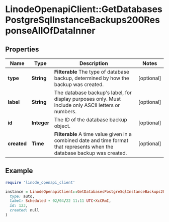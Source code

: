 # LinodeOpenapiClient::GetDatabasesPostgreSqlInstanceBackups200ResponseAllOfDataInner

## Properties

| Name | Type | Description | Notes |
| ---- | ---- | ----------- | ----- |
| **type** | **String** | __Filterable__ The type of database backup, determined by how the backup was created. | [optional] |
| **label** | **String** | The database backup&#39;s label, for display purposes only.  Must include only ASCII letters or numbers. | [optional] |
| **id** | **Integer** | The ID of the database backup object. | [optional] |
| **created** | **Time** | __Filterable__ A time value given in a combined date and time format that represents when the database backup was created. | [optional] |

## Example

```ruby
require 'linode_openapi_client'

instance = LinodeOpenapiClient::GetDatabasesPostgreSqlInstanceBackups200ResponseAllOfDataInner.new(
  type: auto,
  label: Scheduled - 02/04/22 11:11 UTC-XcCRmI,
  id: 123,
  created: null
)
```

